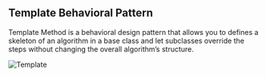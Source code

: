 ## Template Behavioral Pattern

Template Method is a behavioral design pattern that allows you to defines a skeleton of an algorithm in a base class and let subclasses override the steps without changing the overall algorithm’s structure.

![Template](https://github.com/muarshad01/Python-Design-Patterns/blob/main/Behavioral_Design_Patterns/Template/images/template.png)

